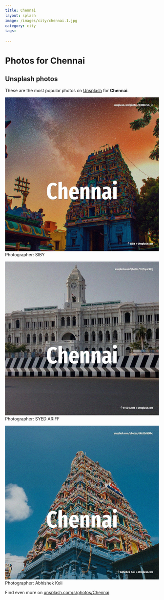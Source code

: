```yaml
---
title: Chennai
layout: splash
image: /images/city/chennai.1.jpg
category: city
tags:

---
```

# Photos for Chennai
 
## Unsplash photos
These are the most popular photos on [Unsplash](https://unsplash.com) for **Chennai**.
 
![Chennai](/images/city/chennai.1.jpg)
Photographer:  SIBY
 
![Chennai](/images/city/chennai.2.jpg)
Photographer:  SYED ARIFF
 
![Chennai](/images/city/chennai.3.jpg)
Photographer:  Abhishek Koli
 
Find even more on [unsplash.com/s/photos/Chennai](https://unsplash.com/s/photos/Chennai)
 

